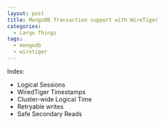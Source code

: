 ```yaml
---
layout: post
title: MongoDB Transaction support with WireTiger
categories:
  - Large Things
tags:
  - mongodb
  - wiretiger
---
```


Index:

* Logical Sessions
* WiredTiger Timestamps
* Cluster-wide Logical Time
* Retryable writes
* Safe Secondary Reads
